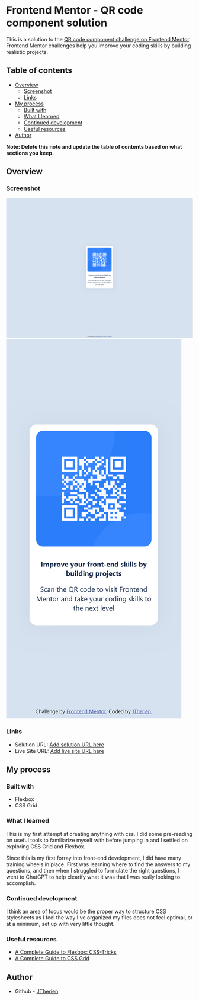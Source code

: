 # Frontend Mentor - QR code component solution

This is a solution to the [QR code component challenge on Frontend Mentor](https://www.frontendmentor.io/challenges/qr-code-component-iux_sIO_H). Frontend Mentor challenges help you improve your coding skills by building realistic projects. 

## Table of contents

- [Overview](#overview)
  - [Screenshot](#screenshot)
  - [Links](#links)
- [My process](#my-process)
  - [Built with](#built-with)
  - [What I learned](#what-i-learned)
  - [Continued development](#continued-development)
  - [Useful resources](#useful-resources)
- [Author](#author)

**Note: Delete this note and update the table of contents based on what sections you keep.**

## Overview

### Screenshot

![Desktop - 1440p](./screenshot-1440p.png)
![Mobile - iPhone 11 Pro](./screenshot-iPhone11pro.png)

### Links

- Solution URL: [Add solution URL here](https://your-solution-url.com)
- Live Site URL: [Add live site URL here](https://your-live-site-url.com)

## My process

### Built with
- Flexbox
- CSS Grid

### What I learned

This is my first attempt at creating anything with css. I did some pre-reading on useful tools to familiarize myself with before jumping in and I settled on exploring CSS Grid and Flexbox.

Since this is my first forray into front-end development, I did have many training wheels in place. First was learning where to find the answers to my questions, and then when I struggled to formulate the right questions, I went to ChatGPT to help clearify what it was that I was really looking to accomplish.

### Continued development

I think an area of focus would be the proper way to structure CSS stylesheets as I feel the way I've organized my files does not feel optimal, or at a minimum, set up with very little thought.

### Useful resources

- [A Complete Guide to Flexbox: CSS-Tricks](https://css-tricks.com/snippets/css/a-guide-to-flexbox/)
- [A Complete Guide to CSS Grid](https://css-tricks.com/snippets/css/complete-guide-grid/)

## Author

- Github - [JTherien](https://github.com/JTherien)
